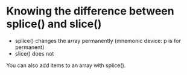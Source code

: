 # Knowing the difference between splice() and slice()

- splice() changes the array permanently (mnemonic device: p is for permanent)
- slice() does not

You can also add items to an array with splice().

